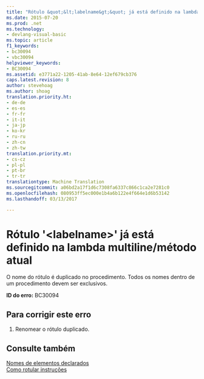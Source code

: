 ```yaml
---
title: "Rótulo &quot;&lt;labelname&gt;&quot; já está definido na lambda de várias linhas do método atual | Documentos do Microsoft"
ms.date: 2015-07-20
ms.prod: .net
ms.technology:
- devlang-visual-basic
ms.topic: article
f1_keywords:
- bc30094
- vbc30094
helpviewer_keywords:
- BC30094
ms.assetid: e3771a22-1205-41ab-8e64-12ef679cb376
caps.latest.revision: 8
author: stevehoag
ms.author: shoag
translation.priority.ht:
- de-de
- es-es
- fr-fr
- it-it
- ja-jp
- ko-kr
- ru-ru
- zh-cn
- zh-tw
translation.priority.mt:
- cs-cz
- pl-pl
- pt-br
- tr-tr
translationtype: Machine Translation
ms.sourcegitcommit: a06bd2a17f1d6c7308fa6337c866c1ca2e7281c0
ms.openlocfilehash: 080953ff5ec000e1b4a6b122e4f664e1d6b53142
ms.lasthandoff: 03/13/2017

---
```

# <a name="label-39ltlabelnamegt39-is-already-defined-in-the-current-methodmultiline-lambda"></a>Rótulo '&lt;labelname&gt;' já está definido na lambda multiline/método atual
O nome do rótulo é duplicado no procedimento. Todos os nomes dentro de um procedimento devem ser exclusivos.  
  
 **ID do erro:** BC30094  
  
## <a name="to-correct-this-error"></a>Para corrigir este erro  
  
1.  Renomear o rótulo duplicado.  
  
## <a name="see-also"></a>Consulte também  
 [Nomes de elementos declarados](../../visual-basic/programming-guide/language-features/declared-elements/declared-element-names.md)   
 [Como rotular instruções](../../visual-basic/programming-guide/program-structure/how-to-label-statements.md)
